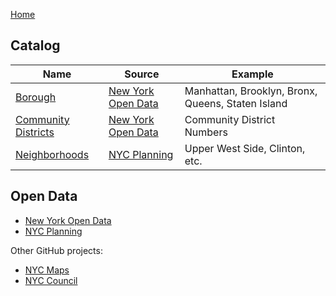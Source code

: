 [Home](https://cinhtau.github.io/geo-maps/)

## Catalog

| Name                                                   | Source                                                                                            | Example                                           |
| ------------------------------------------------------ | ------------------------------------------------------------------------------------------------- | ------------------------------------------------- |
| [Borough](NYC_Borough_Boundaries.geojson)              | [New York Open Data](https://data.cityofnewyork.us/City-Government/Borough-Boundaries/tqmj-j8zm)  | Manhattan, Brooklyn, Bronx, Queens, Staten Island |
| [Community Districts](NYC_Community_Districts.geojson) | [New York Open Data](https://data.cityofnewyork.us/City-Government/Community-Districts/yfnk-k7r4) | Community District Numbers                        |
| [Neighborhoods](NYC_Neighborhood.geojson)              | [NYC Planning ](https://www1.nyc.gov/site/planning/data-maps/open-data/dwn-nynta.page)            | Upper West Side, Clinton, etc.                    |

## Open Data

* [New York Open Data](https://www1.nyc.gov/site/planning/data-maps/open-data.page)
* [NYC Planning](https://data.cityofnewyork.us/City-Government/Borough-Boundaries/tqmj-j8zm)

Other GitHub projects:

* [NYC Maps](https://github.com/dwillis/nyc-maps)
* [NYC Council](https://github.com/CivilServiceUSA/city-council-ny-new-york)
